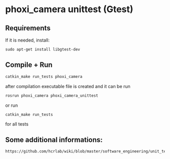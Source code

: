 # phoxi_camera unittest (Gtest)
## Requirements
If it is needed, install:
```
sudo apt-get install libgtest-dev
```

## Compile + Run
```bash
catkin_make run_tests phoxi_camera
```

after compilation executable file is created and it can be run
```bash
rosrun phoxi_camera phoxi_camera_unittest
```

or run
```
catkin_make run_tests
```
for all tests


## Some additional informations:
```
https://github.com/hcrlab/wiki/blob/master/software_engineering/unit_testing.md
```